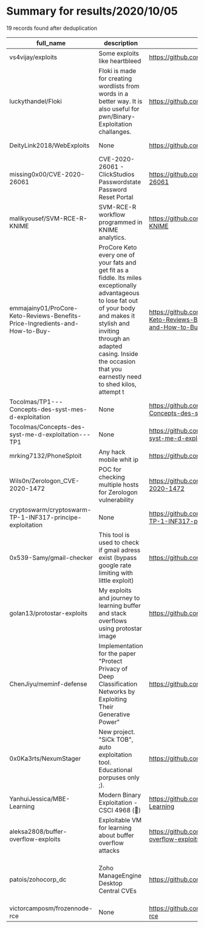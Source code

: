 
# Summary for results/2020/10/05
    
19 records found after deduplication

| full_name | description | html_url | matched_list | matched_count | pushed_at | size | stargazers_count | language | forks_count |
|-----------------------------------------------------------------------------|------------------------------------------------------------------------------------------------------------------------------------------------------------------------------------------------------------------------------------------------------------------|------------------------------------------------------------------------------------------------|---------------------------------------------------------------|-----------------|---------------------------|--------|--------------------|------------|---------------|
| vs4vijay/exploits | Some exploits like heartbleed | https://github.com/vs4vijay/exploits | ['exploit'] | 1 | 2020-10-05 17:33:10+00:00 | 3022 | 12 | Python | 9 |
| luckythandel/Floki | Floki is made for creating wordlists from words in a better way. It is also useful for pwn/Binary-Exploitation challanges. | https://github.com/luckythandel/Floki | ['exploit'] | 1 | 2020-10-05 03:12:43+00:00 | 19 | 0 | Python | 0 |
| DeityLink2018/WebExploits | None | https://github.com/DeityLink2018/WebExploits | ['exploit'] | 1 | 2020-10-05 15:00:05+00:00 | 0 | 0 | PHP | 0 |
| missing0x00/CVE-2020-26061 | CVE-2020-26061 - ClickStudios Passwordstate Password Reset Portal | https://github.com/missing0x00/CVE-2020-26061 | ['cve-2'] | 1 | 2020-10-05 15:22:53+00:00 | 6 | 0 | Python | 0 |
| malikyousef/SVM-RCE-R-KNIME | SVM-RCE-R workflow programmed in KNIME analytics. | https://github.com/malikyousef/SVM-RCE-R-KNIME | ['rce'] | 1 | 2020-10-05 12:15:41+00:00 | 917 | 0 | | 0 |
| emmajainy01/ProCore-Keto-Reviews-Benefits-Price-Ingredients-and-How-to-Buy- | ProCore Keto every one of your fats and get fit as a fiddle. Its miles exceptionally advantageous to lose fat out of your body and makes it stylish and inviting through an adapted casing. Inside the occasion that you earnestly need to shed kilos, attempt t | https://github.com/emmajainy01/ProCore-Keto-Reviews-Benefits-Price-Ingredients-and-How-to-Buy- | ['exploit'] | 1 | 2020-10-05 10:59:17+00:00 | 1 | 0 | | 0 |
| Tocolmas/TP1---Concepts-des-syst-mes-d-exploitation | None | https://github.com/Tocolmas/TP1---Concepts-des-syst-mes-d-exploitation | ['exploit'] | 1 | 2020-10-05 08:24:44+00:00 | 4 | 0 | | 0 |
| Tocolmas/Concepts-des-syst-me-d-exploitation---TP1 | None | https://github.com/Tocolmas/Concepts-des-syst-me-d-exploitation---TP1 | ['exploit'] | 1 | 2020-10-05 08:10:46+00:00 | 0 | 0 | | 0 |
| mrking7132/PhoneSploit | Any hack mobile whit ip | https://github.com/mrking7132/PhoneSploit | ['sploit'] | 1 | 2020-10-05 06:53:25+00:00 | 1 | 4 | nan | 0 |
| WiIs0n/Zerologon_CVE-2020-1472 | POC for checking multiple hosts for Zerologon vulnerability | https://github.com/WiIs0n/Zerologon_CVE-2020-1472 | ['cve poc', 'cve-2', 'vulnerability poc'] | 3 | 2020-10-05 07:47:02+00:00 | 57 | 5 | Python | 1 |
| cryptoswarm/cryptoswarm-TP-1-INF317-principe-exploitation | None | https://github.com/cryptoswarm/cryptoswarm-TP-1-INF317-principe-exploitation | ['exploit'] | 1 | 2020-10-05 22:18:38+00:00 | 262 | 0 | C | 0 |
| 0x539-Samy/gmail-checker | This tool is used to check if gmail adress exist (bypass google rate limiting with little exploit) | https://github.com/0x539-Samy/gmail-checker | ['exploit'] | 1 | 2020-10-05 21:33:23+00:00 | 2 | 2 | Python | 0 |
| golan13/protostar-exploits | My exploits and journey to learning buffer and stack overflows using protostar image | https://github.com/golan13/protostar-exploits | ['exploit'] | 1 | 2020-10-05 10:23:23+00:00 | 7 | 0 | C | 1 |
| ChenJiyu/meminf-defense | Implementation for the paper "Protect Privacy of Deep Classification Networks by Exploiting Their Generative Power" | https://github.com/ChenJiyu/meminf-defense | ['exploit'] | 1 | 2020-10-05 08:43:12+00:00 | 39 | 1 | Python | 0 |
| 0x0Ka3rts/NexumStager | New project. "SiCk TOB", auto exploitation tool. Educational porpuses only ;). | https://github.com/0x0Ka3rts/NexumStager | ['exploit'] | 1 | 2020-10-05 17:11:27+00:00 | 1505 | 0 | Python | 0 |
| YanhuiJessica/MBE-Learning | Modern Binary Exploitation - CSCI 4968 (🐣) | https://github.com/YanhuiJessica/MBE-Learning | ['exploit'] | 1 | 2020-10-05 08:23:40+00:00 | 512 | 0 | | 0 |
| aleksa2808/buffer-overflow-exploits | Exploitable VM for learning about buffer overflow attacks | https://github.com/aleksa2808/buffer-overflow-exploits | ['exploit'] | 1 | 2020-10-05 04:00:43+00:00 | 12 | 0 | Python | 0 |
| patois/zohocorp_dc | Zoho ManageEngine Desktop Central CVEs | https://github.com/patois/zohocorp_dc | ['cve poc', 'exploit', 'rce', 'rce poc', 'vulnerability poc'] | 5 | 2020-10-05 20:12:28+00:00 | 67 | 11 | Python | 3 |
| victorcamposm/frozennode-rce | None | https://github.com/victorcamposm/frozennode-rce | ['rce'] | 1 | 2020-10-05 17:22:50+00:00 | 1 | 0 | Python | 0 |
